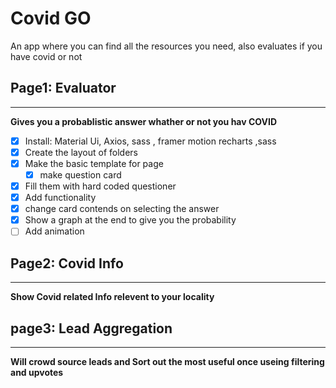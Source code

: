# Covid GO 
An app where you can find all the resources you need, also evaluates  if you have covid or not

## Page1: Evaluator 
****
**Gives you a probablistic answer whather or not you hav COVID**
* [x]  Install: Material Ui, Axios, sass , framer motion recharts ,sass
* [x]  Create the layout of folders
* [x]  Make the basic template for page
    * [x]  make question card 
* [x]  Fill them with hard coded questioner
* [x]  Add functionality
  * [x]  change card contends on selecting the answer
  * [x]  Show a graph at the end to give you the probability
* [ ]  Add animation

## Page2: Covid Info
****
**Show Covid related Info relevent to your locality**

## page3: Lead Aggregation
****
**Will crowd source leads and Sort out the most useful once useing filtering and upvotes**

